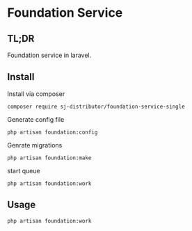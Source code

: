 Foundation Service
======================

TL;DR
-----
Foundation service in laravel.

Install
-------

Install via composer

```
composer require sj-distributor/foundation-service-single
```

Generate config file

```
php artisan foundation:config
```

Genrate migrations

```
php artisan foundation:make
```

start queue

```
php artisan foundation:work
```

Usage
-----

```
php artisan foundation:work
```
